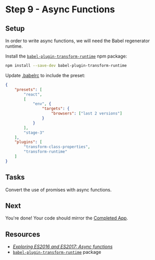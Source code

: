 # Step 9 - Async Functions

## Setup

In order to write async functions, we will need the Babel regenerator runtime.

Install the [`babel-plugin-transform-runtime`](https://babeljs.io/docs/plugins/transform-runtime/) npm package:

```sh
npm install --save-dev babel-plugin-transform-runtime
```

Update [.babelrc](.babelrc) to include the preset:

```json
{
    "presets": [
        "react",
        [
            "env", {
                "targets": {
                    "browsers": ["last 2 versions"]
                }
            }
        ],
        "stage-3"
    ],
    "plugins": [
        "transform-class-properties",
        "transform-runtime"
    ]
}
```

## Tasks

Convert the use of promises with async functions.

## Next

You're done! Your code should mirror the [Completed App](../final/).

## Resources

- [_Exploring ES2016 and ES2017: Async functions_](http://exploringjs.com/es2016-es2017/ch_async-functions.html)
- [`babel-plugin-transform-runtime`](https://babeljs.io/docs/plugins/transform-runtime/) package
